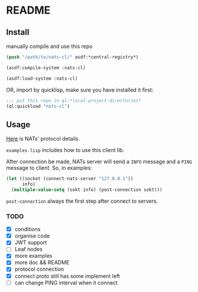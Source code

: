 # README #

## Install ##

manually compile and use this repo

```lisp
(push "/path/to/nats-cl/" asdf:*central-registry*)

(asdf:compile-system :nats-cl)

(asdf:load-system :nats-cl)
```

OR, import by quicklisp, make sure you have installed it first:

```lisp
;;; put this repo in ql:*local-project-directories*
(ql:quickload "nats-cl")
```

## Usage ##

[Here](https://docs.nats.io/nats-protocol/nats-protocol#protocol-conventions) is NATs' protocol details. 

`examples.lisp` includes how to use this client lib.

After connection be made, NATs server will send a `INFO` message and a `PING` message to client. So, in examples: 

```lisp
(let ((socket (connect-nats-server "127.0.0.1")) 
      info)
  (multiple-value-setq (sokt info) (post-connection sokt)))
```

`post-connection` always the first step after connect to servers.


### TODO ###
- [x] conditions
- [x] organise code
- [x] JWT support
- [ ] Leaf nodes
- [x] more examples
- [x] more doc && README
- [x] protocol connection
- [x] connect proto still has some implement left
- [ ] can change PING interval when it connect 
